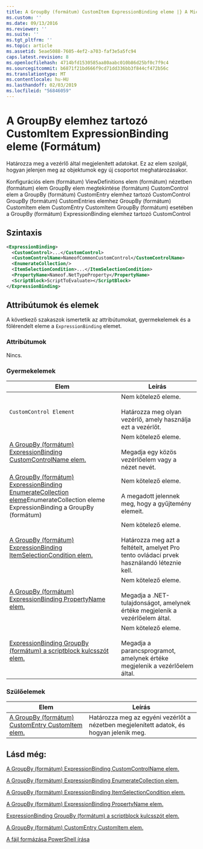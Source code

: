 ```yaml
---
title: A GroupBy (formátum) CustomItem ExpressionBinding eleme |} A Microsoft Docs
ms.custom: ''
ms.date: 09/13/2016
ms.reviewer: ''
ms.suite: ''
ms.tgt_pltfrm: ''
ms.topic: article
ms.assetid: 5eae5088-7605-4ef2-a703-faf3e5a5fc94
caps.latest.revision: 8
ms.openlocfilehash: 4714bfd1530585aa80aabc010b86d25bf0c7f9c4
ms.sourcegitcommit: b6871f21bd666f9cd71dd336bb3f844cf472b56c
ms.translationtype: MT
ms.contentlocale: hu-HU
ms.lasthandoff: 02/03/2019
ms.locfileid: "56846059"
---
```

# <a name="expressionbinding-element-for-customitem-for-groupby-format"></a>A GroupBy elemhez tartozó CustomItem ExpressionBinding eleme (Formátum)

Határozza meg a vezérlő által megjelenített adatokat. Ez az elem szolgál, hogyan jelenjen meg az objektumok egy új csoportot meghatározásakor.

Konfigurációs elem (formátum) ViewDefinitions elem (formátum) nézetben (formátum) elem GroupBy elem megtekintése (formátum) CustomControl elem a GroupBy (formátum) CustomEntry elemhez tartozó CustomControl GroupBy (formátum) CustomEntries elemhez GroupBy (formátum) CustomItem elem CustomEntry CustomItem GroupBy (formátum) esetében a GroupBy (formátum) ExpressionBinding elemhez tartozó CustomControl

## <a name="syntax"></a>Szintaxis

```xml
<ExpressionBinding>
  <CustomControl>...</CustomControl>
  <CustomControlName>NameofCommonCustomControl</CustomControlName>
  <EnumerateCollection/>
  <ItemSelectionCondition>...</ItemSelectionCondition>
  <PropertyName>Nameof.NetTypeProperty</PropertyName>
  <ScriptBlock>ScriptToEvaluate></ScriptBlock>
</ExpressionBinding>
```

## <a name="attributes-and-elements"></a>Attribútumok és elemek

A következő szakaszok ismertetik az attribútumokat, gyermekelemek és a fölérendelt eleme a `ExpressionBinding` elemet.

### <a name="attributes"></a>Attribútumok

Nincs.

### <a name="child-elements"></a>Gyermekelemek

|Elem|Leírás|
|-------------|-----------------|
|`CustomControl Element`|Nem kötelező eleme.<br /><br /> Határozza meg olyan vezérlő, amely használja ezt a vezérlőt.|
|[A GroupBy (formátum) ExpressionBinding CustomControlName elem.](./customcontrolname-element-for-expressionbinding-for-groupby-format.md)|Nem kötelező eleme.<br /><br /> Megadja egy közös vezérlőelem vagy a nézet nevét.|
|[A GroupBy (formátum) ExpressionBinding EnumerateCollection eleme](./enumeratecollection-element-for-expressionbinding-for-groupby-format.md)EnumerateCollection eleme ExpressionBinding a GroupBy (formátum)|Nem kötelező eleme.<br /><br /> A megadott jelennek meg, hogy a gyűjtemény elemeit.|
|[A GroupBy (formátum) ExpressionBinding ItemSelectionCondition elem.](./itemselectioncondition-element-for-expressionbinding-for-groupby-format.md)|Nem kötelező eleme.<br /><br /> Határozza meg azt a feltételt, amelyet Pro tento ovládací prvek használandó léteznie kell.|
|[A GroupBy (formátum) ExpressionBinding PropertyName elem.](./propertyname-element-for-expressionbinding-for-groupby-format.md)|Nem kötelező eleme.<br /><br /> Megadja a .NET-tulajdonságot, amelynek értéke megjelenik a vezérlőelem által.|
|[ExpressionBinding GroupBy (formátum) a scriptblock kulcsszót elem.](./scriptblock-element-for-expressionbinding-for-groupby-format.md)|Nem kötelező eleme.<br /><br /> Megadja a parancsprogramot, amelynek értéke megjelenik a vezérlőelem által.|

### <a name="parent-elements"></a>Szülőelemek

|Elem|Leírás|
|-------------|-----------------|
|[A GroupBy (formátum) CustomEntry CustomItem elem.](./customitem-element-for-customentry-for-groupby-format.md)|Határozza meg az egyéni vezérlőt a nézetben megjelenített adatok, és hogyan jelenik meg.|

## <a name="see-also"></a>Lásd még:

[A GroupBy (formátum) ExpressionBinding CustomControlName elem.](./customcontrolname-element-for-expressionbinding-for-groupby-format.md)

[A GroupBy (formátum) ExpressionBinding EnumerateCollection elem.](./enumeratecollection-element-for-expressionbinding-for-groupby-format.md)

[A GroupBy (formátum) ExpressionBinding ItemSelectionCondition elem.](./itemselectioncondition-element-for-expressionbinding-for-groupby-format.md)

[A GroupBy (formátum) ExpressionBinding PropertyName elem.](./propertyname-element-for-expressionbinding-for-groupby-format.md)

[ExpressionBinding GroupBy (formátum) a scriptblock kulcsszót elem.](./scriptblock-element-for-expressionbinding-for-groupby-format.md)

[A GroupBy (formátum) CustomEntry CustomItem elem.](./customitem-element-for-customentry-for-groupby-format.md)

[A fájl formázása PowerShell írása](./writing-a-powershell-formatting-file.md)
